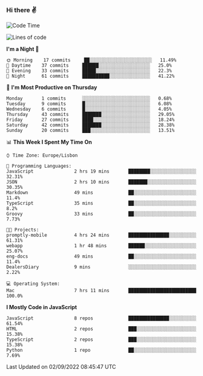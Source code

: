 ### Hi there :v:

<!--
**eusebioaddsilva/eusebioaddsilva** is a ✨ _special_ ✨ repository because its `README.md` (this file) appears on your GitHub profile.

<!--START_SECTION:waka-->
![Code Time](http://img.shields.io/badge/Code%20Time-33%20hrs%2014%20mins-blue)

![Lines of code](https://img.shields.io/badge/From%20Hello%20World%20I%27ve%20Written-643%20Thousand%20lines%20of%20code-blue)

**I'm a Night 🦉** 

```text
🌞 Morning    17 commits     ██░░░░░░░░░░░░░░░░░░░░░░░   11.49% 
🌆 Daytime    37 commits     ██████░░░░░░░░░░░░░░░░░░░   25.0% 
🌃 Evening    33 commits     █████░░░░░░░░░░░░░░░░░░░░   22.3% 
🌙 Night      61 commits     ██████████░░░░░░░░░░░░░░░   41.22%

```
📅 **I'm Most Productive on Thursday** 

```text
Monday       1 commits      ░░░░░░░░░░░░░░░░░░░░░░░░░   0.68% 
Tuesday      9 commits      █░░░░░░░░░░░░░░░░░░░░░░░░   6.08% 
Wednesday    6 commits      █░░░░░░░░░░░░░░░░░░░░░░░░   4.05% 
Thursday     43 commits     ███████░░░░░░░░░░░░░░░░░░   29.05% 
Friday       27 commits     ████░░░░░░░░░░░░░░░░░░░░░   18.24% 
Saturday     42 commits     ███████░░░░░░░░░░░░░░░░░░   28.38% 
Sunday       20 commits     ███░░░░░░░░░░░░░░░░░░░░░░   13.51%

```


📊 **This Week I Spent My Time On** 

```text
⌚︎ Time Zone: Europe/Lisbon

💬 Programming Languages: 
JavaScript               2 hrs 19 mins       ████████░░░░░░░░░░░░░░░░░   32.31% 
JSON                     2 hrs 10 mins       ███████░░░░░░░░░░░░░░░░░░   30.35% 
Markdown                 49 mins             ██░░░░░░░░░░░░░░░░░░░░░░░   11.4% 
TypeScript               35 mins             ██░░░░░░░░░░░░░░░░░░░░░░░   8.2% 
Groovy                   33 mins             ██░░░░░░░░░░░░░░░░░░░░░░░   7.73%

🐱‍💻 Projects: 
promptly-mobile          4 hrs 24 mins       ███████████████░░░░░░░░░░   61.31% 
webapp                   1 hr 48 mins        ██████░░░░░░░░░░░░░░░░░░░   25.07% 
eng-docs                 49 mins             ██░░░░░░░░░░░░░░░░░░░░░░░   11.4% 
DealersDiary             9 mins              ░░░░░░░░░░░░░░░░░░░░░░░░░   2.22%

💻 Operating System: 
Mac                      7 hrs 11 mins       █████████████████████████   100.0%

```

**I Mostly Code in JavaScript** 

```text
JavaScript               8 repos             ███████████████░░░░░░░░░░   61.54% 
HTML                     2 repos             ███░░░░░░░░░░░░░░░░░░░░░░   15.38% 
TypeScript               2 repos             ███░░░░░░░░░░░░░░░░░░░░░░   15.38% 
Python                   1 repo              ██░░░░░░░░░░░░░░░░░░░░░░░   7.69%

```



 Last Updated on 02/09/2022 08:45:47 UTC
<!--END_SECTION:waka-->
